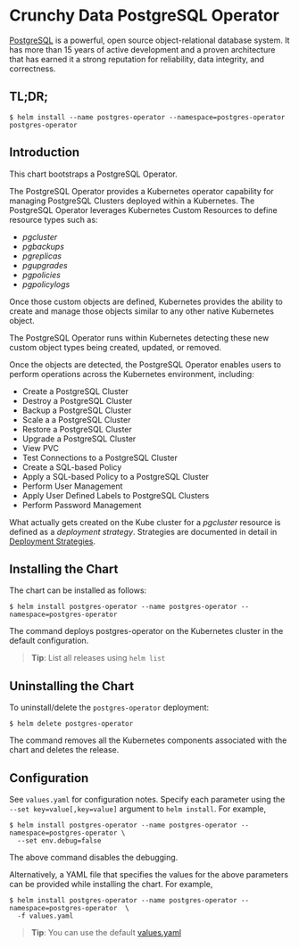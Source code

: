 Crunchy Data PostgreSQL Operator
=======

[PostgreSQL](https://postgresql.org) is a powerful, open source object-relational database system. It has more than 15 years of active development and a proven architecture that has earned it a strong reputation for reliability, data integrity, and correctness.


TL;DR;
------

```console
$ helm install --name postgres-operator --namespace=postgres-operator postgres-operator
```

Introduction
------------

This chart bootstraps a PostgreSQL Operator.

The PostgreSQL Operator provides a Kubernetes operator capability for managing PostgreSQL Clusters deployed within a Kubernetes.
The PostgreSQL Operator leverages Kubernetes Custom Resources to define resource types such as:

 * *pgcluster*
 * *pgbackups*
 * *pgreplicas*
 * *pgupgrades*
 * *pgpolicies*
 * *pgpolicylogs*


Once those custom objects are defined, Kubernetes provides the ability to create and manage those objects similar to any other native Kubernetes object.

The PostgreSQL Operator runs within Kubernetes detecting these new custom object types being created, updated, or removed.

Once the objects are detected, the PostgreSQL Operator enables users to perform operations across the Kubernetes environment, including:

* Create a PostgreSQL Cluster
* Destroy a PostgreSQL Cluster
* Backup a PostgreSQL Cluster
* Scale a a PostgreSQL Cluster
* Restore a PostgreSQL Cluster
* Upgrade a PostgreSQL Cluster
* View PVC
* Test Connections to a PostgreSQL Cluster
* Create a SQL-based Policy
* Apply a SQL-based Policy to a PostgreSQL Cluster
* Perform User Management
* Apply User Defined Labels to PostgreSQL Clusters
* Perform Password Management

What actually gets created on the Kube cluster for a
*pgcluster* resource is defined as a *deployment strategy*.  Strategies
are documented in detail in [Deployment Strategies](https://github.com/CrunchyData/postgres-operator/blob/master/docs/design.asciidoc#postgresql-operator-deployment-strategies).


Installing the Chart
--------------------

The chart can be installed as follows:

```console
$ helm install postgres-operator --name postgres-operator --namespace=postgres-operator
```

The command deploys postgres-operator on the Kubernetes cluster in the default configuration.

> **Tip**: List all releases using `helm list`

Uninstalling the Chart
----------------------

To uninstall/delete the `postgres-operator` deployment:

```console
$ helm delete postgres-operator
```

The command removes all the Kubernetes components associated with the chart and deletes the release.

Configuration
-------------

See `values.yaml` for configuration notes. Specify each parameter using the `--set key=value[,key=value]` argument to `helm install`. For example,

```console
$ helm install postgres-operator --name postgres-operator --namespace=postgres-operator \
  --set env.debug=false
```

The above command disables the debugging.

Alternatively, a YAML file that specifies the values for the above parameters can be provided while installing the chart. For example,

```console
$ helm install postgres-operator --name postgres-operator --namespace=postgres-operator  \
  -f values.yaml
```

> **Tip**: You can use the default [values.yaml](values.yaml)
